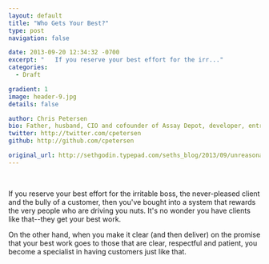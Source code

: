 ```yaml
---
layout: default
title: "Who Gets Your Best?"
type: post
navigation: false

date: 2013-09-20 12:34:32 -0700
excerpt: "﻿   If you reserve your best effort for the irr..."
categories:
  - Draft

gradient: 1
image: header-9.jpg
details: false

author: Chris Petersen
bio: Father, husband, CIO and cofounder of Assay Depot, developer, entrepreneur and technologist.
twitter: http://twitter.com/cpetersen
github: http://github.com/cpetersen

original_url: http://sethgodin.typepad.com/seths_blog/2013/09/unreasonable-clients.html?utm_source=feedburner&utm_medium=feed&utm_campaign=Feed%3A+typepad%2Fsethsmainblog+%28Seth%27s+Blog%29
---
```





 ﻿ 

 If you reserve your best effort for the irritable boss, the never-pleased client and the bully of a customer, then you've bought into a system that rewards the very people who are driving you nuts. It's no wonder you have clients like that--they get your best work. 

 On the other hand, when you make it clear (and then deliver) on the promise that your best work goes to those that are clear, respectful and patient, you become a specialist in having customers just like that. 

